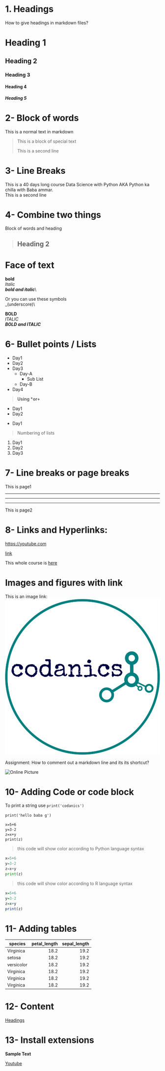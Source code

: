 # 1. Headings

How to give headings in markdown files?

# Heading 1
## Heading 2
### Heading 3
#### Heading 4
##### Heading 5


# 2- Block of words

This is a normal text in markdown

> This is a block of special text
>
> This is a second line

# 3- Line Breaks

This is a 40 days long course Data Science with Python AKA Python ka chilla with Baba ammar. \
This is a second line


# 4- Combine two things

Block of words and heading

>## Heading 2

# Face of text

**bold**\
*Italic*\
***bold and italic***\

Or you can use these symbols\
_(underscore)\

__BOLD__\
_ITALIC_\
___BOLD and ITALIC___

# 6- Bullet points / Lists
- Day1
- Day2
- Day3
    - Day-A
        - Sub List
    - Day-B
- Day4


> __Using *or+__

* Day1
* Day2
+ Day1



> Numbering of lists

1. Day1
2. Day2
3. Day3

# 7- Line breaks or page breaks 

This is page1
___
***
---
This is page2

# 8- Links and Hyperlinks:

<https://youtube.com>

[link](https://youtube.com)

[Codanics]:https://youtube.com/c/codanics

This whole course is [here][Codanics]

# Images and figures with link

This is an image link: \
![Logo](logo.png)


Assignment: How to comment out a markdown line and its its shortcut?
<!--- all comments here -->
[//]: # (This is a comment.)
[//]: # (This is a comment on a new line.)

![Online Picture](https://scontent.flhe7-2.fna.fbcdn.net/v/t1.6435-9/169931677_1817253971771022_7262417261436378479_n.png?_nc_cat=106&ccb=1-7&_nc_sid=09cbfe&_nc_ohc=RpSMi9VLZXgAX-ppuQP&_nc_ht=scontent.flhe7-2.fna&oh=00_AT9MqeZmiVHFs_98NsSO12cgKoF7zb9Ik_VKg-o9RpNjYw&oe=63056F3B)



# 10- Adding Code or code block


To print a string use `print('codanics')`

`print('hello baba g')`

```
x=5+6
y=3-2
z=x+y
print(z)
```

> this code will show color according to Python language syntax

```python
x=5+6
y=3-2
z=x+y
print(z)
```

> this code will show color according to R language syntax

```R
x=5+6
y=3-2
z=x+y
print(z)
```


# 11- Adding tables

| species | petal_length | sepal_length |
| ------- | ------------:| ------------:|
| Virginica | 18.2 | 19.2 |
| setosa    | 18.2 | 19.2 |
| versicolor | 18.2 | 19.2 |
| Virginica | 18.2 | 19.2 |
| Virginica | 18.2 | 19.2 |
| Virginica | 18.2 | 19.2 |

# 12- Content

[Headings](#1-headings)

# 13- Install extensions

**Sample Text**

[Youtube](youtube.com)

